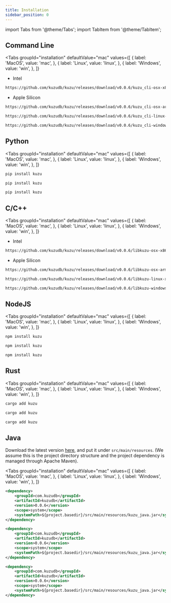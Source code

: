 ```yaml
---
title: Installation
sidebar_position: 0
---
```


import Tabs from '@theme/Tabs';
import TabItem from '@theme/TabItem';

## Command Line
<Tabs groupId="installation" defaultValue="mac" values={[
      { label: 'MacOS', value: 'mac', },
      { label: 'Linux', value: 'linux', },
      { label: 'Windows', value: 'win', },
  ]}
>
<TabItem value="mac">

- Intel
```bash
https://github.com/kuzudb/kuzu/releases/download/v0.0.6/kuzu_cli-osx-x86_64.zip
 ```

- Apple Silicon
```bash
https://github.com/kuzudb/kuzu/releases/download/v0.0.6/kuzu_cli-osx-arm64.zip
```

</TabItem>

<TabItem value="linux">

```bash
https://github.com/kuzudb/kuzu/releases/download/v0.0.6/kuzu_cli-linux-x86_64.zip
 ```

</TabItem>

<TabItem value="win">

```bash
https://github.com/kuzudb/kuzu/releases/download/v0.0.6/kuzu_cli-windows-x86_64.zip
 ```

</TabItem>

</Tabs>


## Python

<Tabs groupId="installation" defaultValue="mac" values={[
      { label: 'MacOS', value: 'mac', },
      { label: 'Linux', value: 'linux', },
      { label: 'Windows', value: 'win', },
  ]}
>
<TabItem value="mac">

```bash
pip install kuzu
 ```

</TabItem>

<TabItem value="linux">

```bash
pip install kuzu
 ```

</TabItem>

<TabItem value="win">

```bash
pip install kuzu
 ```

</TabItem>

</Tabs>

## C/C++

<Tabs groupId="installation" defaultValue="mac" values={[
      { label: 'MacOS', value: 'mac', },
      { label: 'Linux', value: 'linux', },
      { label: 'Windows', value: 'win', },
  ]}
>
<TabItem value="mac">

- Intel
```bash
https://github.com/kuzudb/kuzu/releases/download/v0.0.6/libkuzu-osx-x86_64.zip
 ```

- Apple Silicon
```bash
https://github.com/kuzudb/kuzu/releases/download/v0.0.6/libkuzu-osx-arm64.zip
```

</TabItem>

<TabItem value="linux">

```bash
https://github.com/kuzudb/kuzu/releases/download/v0.0.6/libkuzu-linux-x86_64.zip
 ```

</TabItem>

<TabItem value="win">

```bash
https://github.com/kuzudb/kuzu/releases/download/v0.0.6/libkuzu-windows-x86_64.zip
 ```

</TabItem>

</Tabs>

## NodeJS

<Tabs groupId="installation" defaultValue="mac" values={[
      { label: 'MacOS', value: 'mac', },
      { label: 'Linux', value: 'linux', },
      { label: 'Windows', value: 'win', },
  ]}
>
<TabItem value="mac">

```bash
npm install kuzu
 ```

</TabItem>

<TabItem value="linux">

```bash
npm install kuzu
 ```

</TabItem>

<TabItem value="win">

```bash
npm install kuzu
 ```

</TabItem>

</Tabs>

## Rust

<Tabs groupId="installation" defaultValue="mac" values={[
      { label: 'MacOS', value: 'mac', },
      { label: 'Linux', value: 'linux', },
      { label: 'Windows', value: 'win', },
  ]}
>
<TabItem value="mac">

```bash
cargo add kuzu
 ```

</TabItem>

<TabItem value="linux">

```bash
cargo add kuzu
 ```

</TabItem>

<TabItem value="win">

```bash
cargo add kuzu
 ```

</TabItem>

</Tabs>

## Java
Download the latest version [here](https://github.com/kuzudb/kuzu/releases/latest), and put it under `src/main/resources`. (We assume this is the project directory structure and the project dependency is managed through Apache Maven).

<Tabs groupId="installation" defaultValue="mac" values={[
      { label: 'MacOS', value: 'mac', },
      { label: 'Linux', value: 'linux', },
      { label: 'Windows', value: 'win', },
  ]}
>
<TabItem value="mac">

```xml
<dependency>
    <groupId>com.kuzudb</groupId>
    <artifactId>kuzudb</artifactId>
    <version>0.0.6</version>
    <scope>system</scope>
    <systemPath>${project.basedir}/src/main/resources/kuzu_java.jar</systemPath>
</dependency>
 ```

</TabItem>

<TabItem value="linux">

```xml
<dependency>
    <groupId>com.kuzudb</groupId>
    <artifactId>kuzudb</artifactId>
    <version>0.0.6</version>
    <scope>system</scope>
    <systemPath>${project.basedir}/src/main/resources/kuzu_java.jar</systemPath>
</dependency>
 ```

</TabItem>

<TabItem value="win">

```xml
<dependency>
    <groupId>com.kuzudb</groupId>
    <artifactId>kuzudb</artifactId>
    <version>0.0.6</version>
    <scope>system</scope>
    <systemPath>${project.basedir}/src/main/resources/kuzu_java.jar</systemPath>
</dependency>
 ```

</TabItem>

</Tabs>
